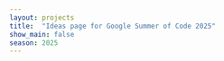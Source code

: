 ```yaml
---
layout: projects
title:  "Ideas page for Google Summer of Code 2025"
show_main: false
season: 2025
---
```

